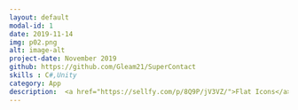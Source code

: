 ```yaml
---
layout: default
modal-id: 1
date: 2019-11-14
img: p02.png
alt: image-alt
project-date: November 2019
github: https://github.com/Gleam21/SuperContact
skills : C#,Unity
category: App
description:  <a href="https://sellfy.com/p/8Q9P/jV3VZ/">Flat Icons</a>.  
---
```

